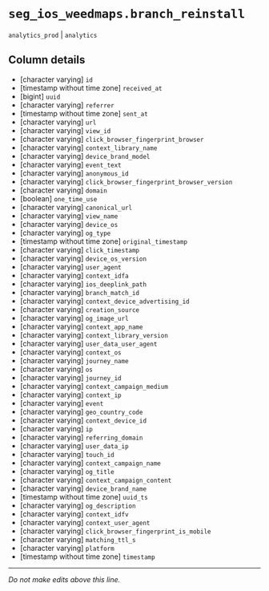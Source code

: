 # `seg_ios_weedmaps.branch_reinstall`
`analytics_prod` | `analytics`

## Column details
* [character varying] `id`
* [timestamp without time zone] `received_at`
* [bigint]    `uuid`
* [character varying] `referrer`
* [timestamp without time zone] `sent_at`
* [character varying] `url`
* [character varying] `view_id`
* [character varying] `click_browser_fingerprint_browser`
* [character varying] `context_library_name`
* [character varying] `device_brand_model`
* [character varying] `event_text`
* [character varying] `anonymous_id`
* [character varying] `click_browser_fingerprint_browser_version`
* [character varying] `domain`
* [boolean]   `one_time_use`
* [character varying] `canonical_url`
* [character varying] `view_name`
* [character varying] `device_os`
* [character varying] `og_type`
* [timestamp without time zone] `original_timestamp`
* [character varying] `click_timestamp`
* [character varying] `device_os_version`
* [character varying] `user_agent`
* [character varying] `context_idfa`
* [character varying] `ios_deeplink_path`
* [character varying] `branch_match_id`
* [character varying] `context_device_advertising_id`
* [character varying] `creation_source`
* [character varying] `og_image_url`
* [character varying] `context_app_name`
* [character varying] `context_library_version`
* [character varying] `user_data_user_agent`
* [character varying] `context_os`
* [character varying] `journey_name`
* [character varying] `os`
* [character varying] `journey_id`
* [character varying] `context_campaign_medium`
* [character varying] `context_ip`
* [character varying] `event`
* [character varying] `geo_country_code`
* [character varying] `context_device_id`
* [character varying] `ip`
* [character varying] `referring_domain`
* [character varying] `user_data_ip`
* [character varying] `touch_id`
* [character varying] `context_campaign_name`
* [character varying] `og_title`
* [character varying] `context_campaign_content`
* [character varying] `device_brand_name`
* [timestamp without time zone] `uuid_ts`
* [character varying] `og_description`
* [character varying] `context_idfv`
* [character varying] `context_user_agent`
* [character varying] `click_browser_fingerprint_is_mobile`
* [character varying] `matching_ttl_s`
* [character varying] `platform`
* [timestamp without time zone] `timestamp`

-------------------------------------------------------------------------------
*Do not make edits above this line.*
